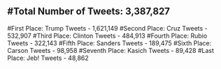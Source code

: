 #Total Number of Tweets: 3,387,827 
---
#First Place: Trump Tweets - 1,621,149
#Second Place: Cruz Tweets - 532,907
#Third Place: Clinton Tweets - 484,913
#Fourth Place: Rubio Tweets - 322,143
#Fifth Place: Sanders Tweets - 189,475
#Sixth Place: Carson Tweets - 98,958
#Seventh Place: Kasich Tweets - 89,428
#Last Place: Jeb! Tweets - 48,862

